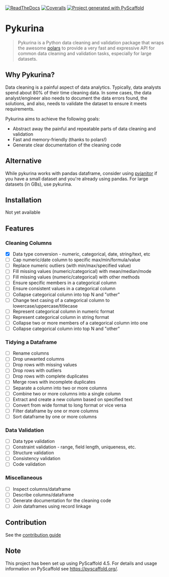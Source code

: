 <!-- These are examples of badges you might want to add to your README:
     please update the URLs accordingly
[![PyPI-Server](https://img.shields.io/pypi/v/pykurina.svg)](https://pypi.org/project/pykurina/)
[![Conda-Forge](https://img.shields.io/conda/vn/conda-forge/pykurina.svg)](https://anaconda.org/conda-forge/pykurina)
[![Monthly Downloads](https://pepy.tech/badge/pykurina/month)](https://pepy.tech/project/pykurina)
[![Twitter](https://img.shields.io/twitter/url/http/shields.io.svg?style=social&label=Twitter)](https://twitter.com/pykurina)
-->

[![ReadTheDocs](https://readthedocs.org/projects/pykurina/badge/?version=latest)](https://pykurina.readthedocs.io/en/stable/)
[![Coveralls](https://img.shields.io/coveralls/github/maqui7295/pykurina/main.svg)](https://coveralls.io/r/maqui7295/pykurina)
[![Project generated with PyScaffold](https://img.shields.io/badge/-PyScaffold-005CA0?logo=pyscaffold)](https://pyscaffold.org/)

# Pykurina

> Pykurina is a Python data cleaning and validation package that wraps the awesome [polars](https://pypi.org/project/polars/) to provide a very fast and expressive API for common data cleaning and validation tasks, especially for large datasets.

## Why Pykurina?

Data cleaning is a painful aspect of data analytics. Typically, data analysts spend about 80% of their time cleaning data. In some cases, the data analyst/engineer also needs to document the data errors found, the solutions, and also, needs to validate the dataset to ensure it meets requirements.

Pykurina aims to achieve the following goals:

- Abstract away the painful and repeatable parts of data cleaning and validation
- Fast and memory-friendly (thanks to polars!)
- Generate clear documentation of the cleaning code

## Alternative

While pykurina works with pandas dataframe, consider using [pyjanitor](https://github.com/pyjanitor-devs/pyjanitor) if you have a small dataset and you're already using pandas. For large datasets (in GBs), use pykurina.

## Installation

Not yet available

## Features

### Cleaning Columns

- [x] Data type conversion - numeric, categorical, date, string/text, etc
- [ ] Cap numeric/date column to specific max/min/formula/value
- [ ] Replace numeric outliers (with min/max/specified value)
- [ ] Fill missing values (numeric/categorical) with mean/median/mode
- [ ] Fill missing values (numeric/categorical) with other methods
- [ ] Ensure specific members in a categorical column
- [ ] Ensure consistent values in a categorical column
- [ ] Collapse categorical column into top N and "other"
- [ ] Change text casing of a categorical column to lowercase/uppercase/titlecase
- [ ] Represent categorical column in numeric format
- [ ] Represent categorical column in string format
- [ ] Collapse two or more members of a categorical column into one
- [ ] Collapse categorical column into top N and "other"

### Tidying a Dataframe

- [ ] Rename columns
- [ ] Drop unwanted columns
- [ ] Drop rows with missing values
- [ ] Drop rows with outliers
- [ ] Drop rows with complete duplicates
- [ ] Merge rows with incomplete duplicates
- [ ] Separate a column into two or more columns
- [ ] Combine two or more columns into a single column
- [ ] Extract and create a new column based on specified text
- [ ] Convert from wide format to long format or vice versa
- [ ] Filter dataframe by one or more columns
- [ ] Sort dataframe by one or more columns

### Data Validation

- [ ] Data type validation
- [ ] Constraint validation - range, field length, uniqueness, etc.
- [ ] Structure validation
- [ ] Consistency validation
- [ ] Code validation

### Miscellaneous

- [ ] Inspect columns/dataframe
- [ ] Describe columns/dataframe
- [ ] Generate documentation for the cleaning code
- [ ] Join dataframes using record linkage

## Contribution

See the [contribution guide](https://github.com/maqui7295/pykurina/blob/main/CONTRIBUTING.md)

<!-- pyscaffold-notes -->

## Note

This project has been set up using PyScaffold 4.5. For details and usage
information on PyScaffold see https://pyscaffold.org/.
